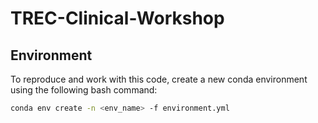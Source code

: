 # TREC-Clinical-Workshop


## Environment

To reproduce and work with this code, create a new conda environment using the following bash command:
```bash
conda env create -n <env_name> -f environment.yml
```
